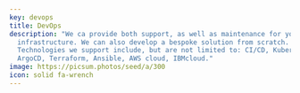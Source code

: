 ```yaml
---
key: devops
title: DevOps
description: "We ca provide both support, as well as maintenance for your
  infrastructure. We can also develop a bespoke solution from scratch.
  Technologies we support include, but are not limited to: CI/CD, Kubernetes,
  ArgoCD, Terraform, Ansible, AWS cloud, IBMcloud."
image: https://picsum.photos/seed/a/300
icon: solid fa-wrench
---
```

